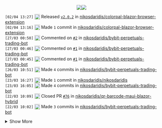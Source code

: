 <div align="center">
    <a href="https://github.com/nikosdaridis?tab=repositories"><img align="center" src="https://github-readme-stats.vercel.app/api?username=nikosdaridis&show_icons=true&bg_color=00000000&title_color=0c4e82&text_color=1495fb&hide_border=true&hide_title=true&include_all_commits=true&text_bold=true&disable_animations=true" /></a><a href="https://github.com/nikosdaridis?tab=repositories"><img align="center" src="https://github-readme-stats.vercel.app/api/top-langs/?username=nikosdaridis&layout=compact&bg_color=00000000&title_color=1495fb&text_color=1495fb&hide_border=true&langs_count=10&hide=hlsl,shaderlab,glsl,objective-c%2B%2B,cmake&size_weight=0.3&count_weight=0.5&disable_animations=true" /></a>
</div>

<!--START_SECTION:activity-->
`[02/04 13:27]` <img alt="🏷" src="https://github.com/cheesits456/github-activity-readme/raw/master/icons/release.png" align="top" height="18"> Released [`v2.0.2`](https://github.com/nikosdaridis/colorpal-blazor-browser-extension/releases/tag/v2.0.2) in [nikosdaridis/colorpal-blazor-browser-extension](https://github.com/nikosdaridis/colorpal-blazor-browser-extension)  
`[02/04 13:16]` <img alt="📝" src="https://github.com/cheesits456/github-activity-readme/raw/master/icons/commit.png" align="top" height="18"> Made `1` commit in [nikosdaridis/colorpal-blazor-browser-extension](https://github.com/nikosdaridis/colorpal-blazor-browser-extension)  
`[27/03 00:50]` <img alt="🗣" src="https://github.com/cheesits456/github-activity-readme/raw/master/icons/comment.png" align="top" height="18"> Commented on [`#2`](https://github.com//nikosdaridis/bybit-perpetuals-trading-bot/issues/2 'Bump Microsoft.Extensions.DependencyInjection, Serilog and Serilog.Extensions.Logging in /TradingBot') in [nikosdaridis/bybit-perpetuals-trading-bot](https://github.com/nikosdaridis/bybit-perpetuals-trading-bot)  
`[27/03 00:46]` <img alt="🗣" src="https://github.com/cheesits456/github-activity-readme/raw/master/icons/comment.png" align="top" height="18"> Commented on [`#1`](https://github.com//nikosdaridis/bybit-perpetuals-trading-bot/issues/1 'Bump Radzen.Blazor from 6.3.2 to 6.3.3 in /ConfiguratorSite') in [nikosdaridis/bybit-perpetuals-trading-bot](https://github.com/nikosdaridis/bybit-perpetuals-trading-bot)  
`[27/03 00:45]` <img alt="🗣" src="https://github.com/cheesits456/github-activity-readme/raw/master/icons/comment.png" align="top" height="18"> Commented on [`#1`](https://github.com//nikosdaridis/bybit-perpetuals-trading-bot/issues/1 'Bump Radzen.Blazor from 6.3.2 to 6.3.3 in /ConfiguratorSite') in [nikosdaridis/bybit-perpetuals-trading-bot](https://github.com/nikosdaridis/bybit-perpetuals-trading-bot)  
`[26/03 10:51]` <img alt="📝" src="https://github.com/cheesits456/github-activity-readme/raw/master/icons/commit.png" align="top" height="18"> Made `4` commits in [nikosdaridis/bybit-perpetuals-trading-bot](https://github.com/nikosdaridis/bybit-perpetuals-trading-bot)  
`[23/03 16:27]` <img alt="📝" src="https://github.com/cheesits456/github-activity-readme/raw/master/icons/commit.png" align="top" height="18"> Made `1` commit in [nikosdaridis/nikosdaridis](https://github.com/nikosdaridis/nikosdaridis)  
`[23/03 16:05]` <img alt="📝" src="https://github.com/cheesits456/github-activity-readme/raw/master/icons/commit.png" align="top" height="18"> Made `4` commits in [nikosdaridis/bybit-perpetuals-trading-bot](https://github.com/nikosdaridis/bybit-perpetuals-trading-bot)  
`[22/03 10:09]` <img alt="❌" src="https://github.com/cheesits456/github-activity-readme/raw/master/icons/pr-close.png" align="top" height="18"> Closed PR [`#76`](https://github.com//nikosdaridis/qr-barcode-maui-blazor-hybrid/pull/76 'Bump Microsoft.AspNetCore.Components.WebView.Maui from 9.0.40 to 9.0.50 in /QRBarcodeMauiBlazorHybrid') in [nikosdaridis/qr-barcode-maui-blazor-hybrid](https://github.com/nikosdaridis/qr-barcode-maui-blazor-hybrid)  
`[22/03 10:02]` <img alt="📝" src="https://github.com/cheesits456/github-activity-readme/raw/master/icons/commit.png" align="top" height="18"> Made `3` commits in [nikosdaridis/bybit-perpetuals-trading-bot](https://github.com/nikosdaridis/bybit-perpetuals-trading-bot)  

<details><summary>Show More</summary>

`[14/03 17:17]` <img alt="📝" src="https://github.com/cheesits456/github-activity-readme/raw/master/icons/commit.png" align="top" height="18"> Made `1` commit in [nikosdaridis/bybit-perpetuals-trading-bot](https://github.com/nikosdaridis/bybit-perpetuals-trading-bot)  
`[09/03 16:23]` <img alt="📝" src="https://github.com/cheesits456/github-activity-readme/raw/master/icons/commit.png" align="top" height="18"> Made `1` commit in [nikosdaridis/qr-barcode-maui-blazor-hybrid](https://github.com/nikosdaridis/qr-barcode-maui-blazor-hybrid)  
`[08/03 16:26]` <img alt="❗️" src="https://github.com/cheesits456/github-activity-readme/raw/master/icons/issue.png" align="top" height="18"> Opened issue [`#108`](https://github.com//theron-wang/VS2022-Editor-Support-for-Tailwind-CSS/issues/108 'Hover Tooltip for text-[<value>] shows color instead of font-size') in [theron-wang/VS2022-Editor-Support-for-Tailwind-CSS](https://github.com/theron-wang/VS2022-Editor-Support-for-Tailwind-CSS)  

</details>
<!--END_SECTION:activity-->

